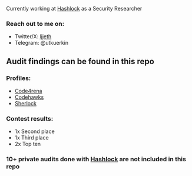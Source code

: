 Currently working at [Hashlock](https://www.hashlock.com.au) as a Security Researcher

### Reach out to me on:
- Twitter/X: [ljjeth](https://x.com/ljjeth)
- Telegram: @utkuerkin

## Audit findings can be found in this repo
### Profiles:
- [Code4rena](https://code4rena.com/@ljj)
- [Codehawks](https://codehawks.cyfrin.io/profile/clk3ttrj4001mib08qqu3vgk4)
- [Sherlock](https://audits.sherlock.xyz/watson/ljj)

### Contest results:
- 1x Second place
- 1x Third place
- 2x Top ten

### 10+ private audits done with [Hashlock](https://www.hashlock.com.au) are not included in this repo
